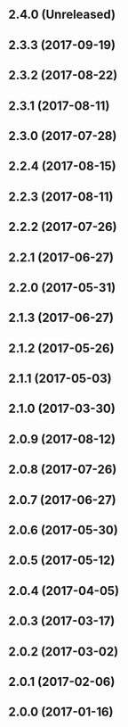 ## 2.4.0 (Unreleased)

## 2.3.3 (2017-09-19)
## 2.3.2 (2017-08-22)
## 2.3.1 (2017-08-11)
## 2.3.0 (2017-07-28)

## 2.2.4 (2017-08-15)
## 2.2.3 (2017-08-11)
## 2.2.2 (2017-07-26)
## 2.2.1 (2017-06-27)
## 2.2.0 (2017-05-31)

## 2.1.3 (2017-06-27)
## 2.1.2 (2017-05-26)
## 2.1.1 (2017-05-03)
## 2.1.0 (2017-03-30)

## 2.0.9 (2017-08-12)
## 2.0.8 (2017-07-26)
## 2.0.7 (2017-06-27)
## 2.0.6 (2017-05-30)
## 2.0.5 (2017-05-12)
## 2.0.4 (2017-04-05)
## 2.0.3 (2017-03-17)
## 2.0.2 (2017-03-02)
## 2.0.1 (2017-02-06)
## 2.0.0 (2017-01-16)
